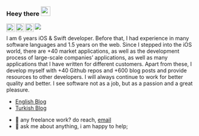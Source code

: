 ### Heey there <img src="https://media.giphy.com/media/hvRJCLFzcasrR4ia7z/giphy.gif" width="25px">

<a href="https://apps.apple.com/tr/developer/kenan-atmaca/id1005261563">
  <img align="left" alt="Kenan Atmaca | AppStore" width="22px" src="https://camo.githubusercontent.com/8224804e28d6c0e0ff71792abdd5c129578f42d497bba17734f2e21b1cf134e6/68747470733a2f2f6564656e742e6769746875622e696f2f537570657254696e7949636f6e732f696d616765732f7376672f6170706c652e737667" />
</a>
<a href="https://twitter.com/uikenan">
  <img align="left" alt="Kenan Atmaca | Twitter" width="22px" src="https://camo.githubusercontent.com/35b0b8bfbd8840f35607fb56ad0a139047fd5d6e09ceb060c5c6f0a5abd1044c/68747470733a2f2f6564656e742e6769746875622e696f2f537570657254696e7949636f6e732f696d616765732f7376672f747769747465722e737667" />
</a>
<a href="https://www.linkedin.com/in/kenan-atmaca-220ab7145/">
  <img align="left" alt="Kenan Atmaca | Linkedin" width="22px" src="https://camo.githubusercontent.com/c8a9c5b414cd812ad6a97a46c29af67239ddaeae08c41724ff7d945fb4c047e5/68747470733a2f2f6564656e742e6769746875622e696f2f537570657254696e7949636f6e732f696d616765732f7376672f6c696e6b6564696e2e737667" />
</a>

![](https://visitor-badge.glitch.me/badge?page_id=KenanAtmaca.KenanAtmaca)

I am 6 years iOS & Swift developer. Before that, I had experience in many software languages and 1.5 years on the web. Since I stepped into the iOS world, there are +40 market applications, as well as the development process of large-scale companies’ applications, as well as many applications that I have written for different customers. Apart from these, I develop myself with +40 Github repos and +600 blog posts and provide resources to other developers. I will always continue to work for better quality and better. I see software not as a job, but as a passion and a great pleasure.

* [English Blog](https://ios.cafe)
* [Turkish Blog](https://kenanatmaca.com)
  
- 💼 any freelance work? do reach, [email](mailto:mail.kenanatmaca@gmail.com)
- 💬 ask me about anything, i am happy to help;
